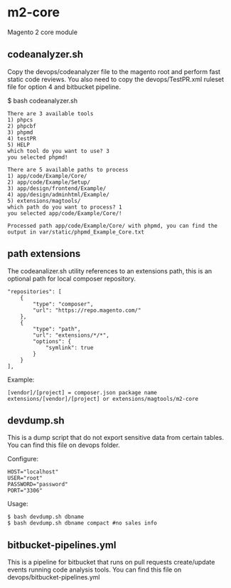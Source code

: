 # m2-core
Magento 2 core module

## codeanalyzer.sh
Copy the devops/codeanalyzer file to the magento root and perform fast static code reviews. 
You also need to copy the devops/TestPR.xml ruleset file for option 4 and bitbucket pipeline. 

$ bash codeanalyzer.sh

    There are 3 available tools
    1) phpcs
    2) phpcbf
    3) phpmd
    4) testPR
    5) HELP
    which tool do you want to use? 3
    you selected phpmd!
    
    There are 5 available paths to process
    1) app/code/Example/Core/    
    2) app/code/Example/Setup/    
    3) app/design/frontend/Example/  
    4) app/design/adminhtml/Example/ 
    5) extensions/magtools/
    which path do you want to process? 1
    you selected app/code/Example/Core/!
    
    Processed path app/code/Example/Core/ with phpmd, you can find the output in var/static/phpmd_Example_Core.txt

## path extensions
The codeanalizer.sh utility references to an extensions path, this is an optional path for local composer repository.

    "repositories": [
        {
            "type": "composer",
            "url": "https://repo.magento.com/"
        },
        {
            "type": "path",
            "url": "extensions/*/*",
            "options": {
                "symlink": true
            }
        }
    ],
    
Example: 

    [vendor]/[project] = composer.json package name
    extensions/[vendor]/[project] or extensions/magtools/m2-core     

## devdump.sh
This is a dump script that do not export sensitive data from certain tables.
You can find this file on devops folder.

Configure:

    HOST="localhost"
    USER="root"
    PASSWORD="password"
    PORT="3306"

Usage:

    $ bash devdump.sh dbname 
    $ bash devdump.sh dbname compact #no sales info
    
## bitbucket-pipelines.yml
This is a pipeline for bitbucket that runs on pull requests create/update events running code analysis tools.
You can find this file on devops/bitbucket-pipelines.yml

